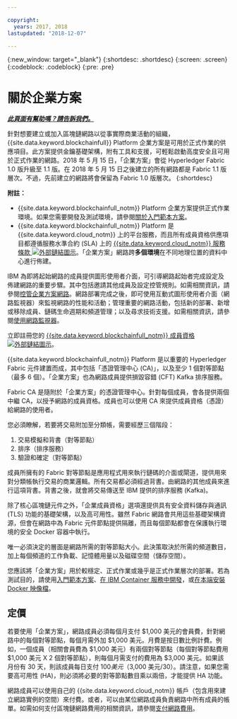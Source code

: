 ```yaml
---

copyright:
  years: 2017, 2018
lastupdated: "2018-12-07"

---
```


{:new_window: target="_blank"}
{:shortdesc: .shortdesc}
{:screen: .screen}
{:codeblock: .codeblock}
{:pre: .pre}

# 關於企業方案


***[此頁面有幫助嗎？請告訴我們。](https://www.surveygizmo.com/s3/4501493/IBM-Blockchain-Documentation)***


針對想要建立或加入區塊鏈網路以從事實際商業活動的組織，{{site.data.keyword.blockchainfull}} Platform 企業方案是可用於正式作業的供應項目。此方案提供金鑰基礎架構，附有工具和支援，可輕鬆啟動高度安全且可用於正式作業的網路。2018 年 5 月 15 日，「企業方案」會從 Hyperledger Fabric 1.0 版升級至 1.1 版。在 2018 年 5 月 15 日之後建立的所有網路都是 Fabric 1.1 版層次。不過，先前建立的網路將會保留為 Fabric 1.0 版層次。
{:shortdesc}

**附註：**
- {{site.data.keyword.blockchainfull_notm}} Platform 企業方案提供正式作業環境。如果您需要開發及測試環境，請參閱[關於入門範本方案](starter_plan.html)。
- {{site.data.keyword.blockchainfull_notm}} Platform 是 {{site.data.keyword.cloud_notm}} 上的平台服務，而且所有成員資格供應項目都遵循服務水準合約 (SLA) 上的 [{{site.data.keyword.cloud_notm}} 服務條款 ![外部鏈結圖示](images/external_link.svg "外部鏈結圖示")](https://www-03.ibm.com/software/sla/sladb.nsf/sla/bm-6605-13 "{{site.data.keyword.cloud_notm}} 服務條款")。「企業方案」網路跨**多個環境**在不同地理位置的資料中心進行佈建。

IBM 為即將起始網路的成員提供圖形使用者介面，可引導網路起始者完成設定及佈建網路的重要步驟。其中包括邀請其他成員及設定控管規則。如需相關資訊，請參閱[控管企業方案網路](get_start.html)。網路部署完成之後，即可使用互動式圖形使用者介面（網路監視器）來監視網路的性能和活動；管理重要的網路活動，包括新的部署、新增或移除成員、鏈碼生命週期和頻道管理；以及尋求技術支援。如需相關資訊，請參閱[使用網路監視器](v10_dashboard.html)。

立即註冊您的 [{{site.data.keyword.blockchainfull_notm}} 成員資格 ![外部鏈結圖示](images/external_link.svg "外部鏈結圖示")](https://console.bluemix.net/catalog/services/blockchain?env_id=ibm:yp:us-south&taxonomyNavigation=apps)。

{{site.data.keyword.blockchainfull_notm}} Platform 是以重要的 Hyperledger Fabric 元件建置而成，其中包括「憑證管理中心 (CA)」，以及至少 1 個對等節點（最多 6 個）。「企業方案」也為網路成員提供損毀容錯 (CFT) Kafka 排序服務。

Fabric CA 是隨附於「企業方案」的憑證管理中心。針對每個成員，會各提供兩個中繼 CA，以授予網路的成員資格。成員也可以使用 CA 來提供成員資格（憑證）給網路的使用者。

您必須瞭解，若要將交易附加至分類帳，需要經歷三個階段：  
1. 交易模擬和背書（對等節點）
2. 排序（排序服務）
3. 驗證和確定（對等節點）

成員所擁有的 Fabric 對等節點是應用程式用來執行鏈碼的介面或閘道，提供用來對分類帳執行交易的商業邏輯。所有交易都必須經過背書。由網路的其他成員來進行這項背書。背書之後，就會將交易傳送至 IBM 提供的排序服務 (Kafka)。

除了核心區塊鏈元件之外，「企業成員資格」選項還提供具有安全資料儲存與通訊 (TLS) 功能的基礎架構，以及高可用性。雖然 Fabric 網路會共用這些基礎架構資源，但會在網路中為 Fabric 元件節點提供隔離，而且每個節點都會在保護執行環境的安全 Docker 容器中執行。

唯一必須決定的層面是網路所需的對等節點大小。此決策取決於所需的頻道數目，加上每個頻道的工作負載、記憶體用量以及磁碟空間（儲存空間）。

您應該將「企業方案」用於較穩定、正式作業或幾乎是正式作業層次的部署。若為測試目的，請使用[入門範本方案](starter_plan.html)、[在 IBM Container 服務中開發](https://ibm-blockchain.github.io/)，或[在本端安裝 Docker 映像檔](http://hyperledger-fabric.readthedocs.io/en/release-1.1/build_network.html)。

<!--- The Enterprise plan provides the ordering service and CA. The membership fee is $1,000, and a per peer fee of $1,000 that is associated with the network. If you want to have high availability (HA), you must purchase an additional peer to provide the HA capabilities. For example, one organization (associated membership fee of $1,000) of two peers ($1,000 X 2 peers) with HA ($1,000 X 2 HA peers) requires a monthly charge of $5,000.  --->

## 定價  
若要使用「企業方案」，網路成員必須每個月支付 $1,000 美元的會員費，針對網路中的每個對等節點，每個月需外加 $1,000 美元。月費是按日數比例計費。例如，一個成員（相關會員費為 $1,000 美元）有兩個對等節點（每個對等節點費用 $1,000 美元 X 2 個對等節點），則每個月需支付的費用為 $3,000 美元。如果該月份有 30 天，則該成員每日支付 $100 美元（$3,000 美元/30）。請注意，如果您需要高可用性 (HA)，則必須將必要的對等節點數目乘以兩倍，才能提供 HA 功能。

網路成員可以使用自己的 {{site.data.keyword.cloud_notm}} 帳戶（包含用來建立網路實例的空間）來付費。或者，可以由某位網路成員負責網路中所有成員的帳單。如需如何支付區塊鏈網路費用的相關資訊，請參閱[支付網路費用](howto/paying_mode.html)。
